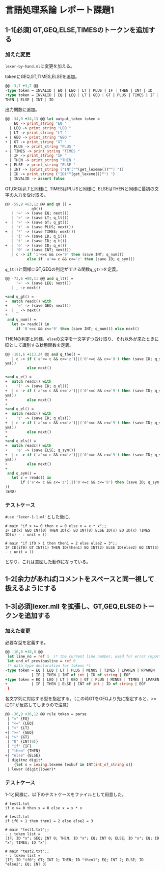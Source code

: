 # 言語処理系論 レポート課題1
## 1-1[必須] GT,GEQ,ELSE,TIMESのトークンを追加する
### 加えた変更
`lexer-by-hand.ml`に変更を加える。

tokenにGEQ,GT,TIMES,ELSEを追加。
```ocaml
@@ -3,7 +3,7 @@
-type token = INVALID | EQ | LEQ | LT | PLUS | IF | THEN | INT | ID
+type token = INVALID | EQ | LEQ | LT | GEQ | GT | PLUS | TIMES | IF |
THEN | ELSE | INT | ID

```

出力関数に追加。
```ocaml
@@ -34,9 +34,13 @@ let output_token token =
    EQ -> print_string "EQ "
  | LEQ -> print_string "LEQ "
  | LT -> print_string "LT "
+ | GEQ -> print_string "GEQ "
+ | GT -> print_string "GT "
  | PLUS -> print_string "PLUS "
+ | TIMES -> print_string "TIMES "
  | IF -> print_string "IF "
  | THEN -> print_string "THEN "
+ | ELSE -> print_string "ELSE "
  | INT -> (print_string ("INT("^(get_lexeme())^") "))
  | ID -> print_string ("ID("^(get_lexeme())^") ")
  | INVALID -> assert false
```

GT,GEQはLTと同様に, TIMESはPLUSと同様に, ELSEはTHENと同様に最初の文字の入力を受け取る。
```ocaml
@@ -59,9 +63,12 @@ and q0 () =
            q0())
   | '=' -> (save EQ; next())
   | '<' -> (save LT; q_lt())
+  | '>' -> (save GT; q_gt())
   | '+' -> (save PLUS; next())
+  | '*' -> (save TIMES; next())
   | 'i' -> (save ID; q_i())
   | 't' -> (save ID; q_t())
+  | 'e' -> (save ID; q_e())
   | '0' -> (save INT; next())
   | c -> if '1'<=c && c<='9' then (save INT; q_num())
          else if 'a'<= c && c<='z' then (save ID; q_sym())
```

`q_lt()`と同様にGT,GEQの判定ができる関数`q_gt()`を定義。
```ocaml
@@ -73,6 +80,11 @@ and q_lt() =
     '=' -> (save LEQ; next())
   | _ -> next()

+and q_gt() =
+  match readc() with
+    '=' -> (save GEQ; next())
+  | _ -> next()
+
 and q_num() =
   let c= readc() in
     if '0'<=c && c<='9' then (save INT; q_num()) else next()
```

THENの判定と同様、`else`の文字を一文字ずつ受け取り、それ以外が来たときにIDとして識別する状態関数を定義。
```ocaml
@@ -101,6 +113,24 @@ and q_the() =
   | c -> if ('a'<= c && c<='z')||('0'<=c && c<='9') then (save ID; q_s
ym())
          else next()

+and q_e() =
+  match readc() with
+    'l' -> (save ID; q_el())
+  | c -> if ('a'<= c && c<='z')||('0'<=c && c<='9') then (save ID; q_s
ym())
+         else next()
+
+and q_el() =
+  match readc() with
+    's' -> (save ID; q_els())
+  | c -> if ('a'<= c && c<='z')||('0'<=c && c<='9') then (save ID; q_s
ym())
+         else next()
+
+and q_els() =
+  match readc() with
+    'e' -> (save ELSE; q_sym())
+  | c -> if ('a'<= c && c<='z')||('0'<=c && c<='9') then (save ID; q_s
ym())
+         else next()
+
 and q_sym() =
   let c = readc() in
       if ('a'<= c && c<='z')||('0'<=c && c<='9') then (save ID; q_sym(
))
(END)
```

### テストケース
`#use 'lexer-1-1.ml'`とした後に、
```
# main "if x >= 0 then x = 0 else x = x * x";;
IF ID(x) GEQ INT(0) THEN ID(x) EQ INT(0) ELSE ID(x) EQ ID(x) TIMES ID(x) - : unit = ()

# main "if if0 > 1 then then1 = 2 else else2 = 3";;
IF ID(if0) GT INT(1) THEN ID(then1) EQ INT(2) ELSE ID(else2) EQ INT(3) - : unit = ()
```
となり、これは意図した動作になっている。

## 1-2[余力があれば]コメントをスペースと同一視して扱えるようにする

## 1-3[必須]lexer.mll を拡張し、GT,GEQ,ELSEのトークンを追加する
### 加えた変更
必要な型を定義する。
```ocaml
@@ -10,8 +10,8 @@
 let line_no = ref 1  (* the current line number, used for error reporting *)
 let end_of_previousline = ref 0
 (* data type declaration for tokens *)
-type token = EQ | LEQ | LT | PLUS | MINUS | TIMES | LPAREN | RPAREN
-           | IF | THEN | INT of int | ID of string | EOF
+type token = EQ | LEQ | LT | GEQ | GT | PLUS | MINUS | TIMES | LPAREN | RPAREN
+           | IF | THEN | ELSE | INT of int | ID of string | EOF
 }
```

各文字列に対応する型を指定する。（この時GTをGEQより先に指定すると、>=にGTが反応してしまうので注意）
```ocaml
@@ -36,9 +36,12 @@ rule token = parse
 | "=" {EQ}
 | "<=" {LEQ}
 | "<" {LT}
+| ">=" {GEQ}
+| ">" {GT}
 | "0" {INT(0)}
 | "if" {IF}
 | "then" {THEN}
+| "else" {ELSE}
 | digitnz digit*
    {let s = Lexing.lexeme lexbuf in INT(int_of_string s)}
 | lower (digit|lower)*
```

### テストケース
1-1と同様に、以下のテストケースをファイルとして用意した。
```
# test1.txt
if x >= 0 then x = 0 else x = x * x
```

```
# test2.txt
if if0 > 1 then then1 = 2 else else2 = 3
```

```
# main "test1.txt";;
- : token list =
[IF; ID "x"; GEQ; INT 0; THEN; ID "x"; EQ; INT 0; ELSE; ID "x"; EQ; ID "x"; TIMES; ID "x"]

# main "test2.txt";;
- : token list =
[IF; ID "if0"; GT; INT 1; THEN; ID "then1"; EQ; INT 2; ELSE; ID "else2"; EQ; INT 3]
```
